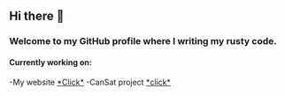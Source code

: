 ## Hi there 👋
### Welcome to my GitHub profile where I writing my rusty code.

#### Currently working on:
  -My website [\*Click\*](https://github.com/TheSainEyereg/olejka.pw)
  -CanSat project [\*click\*](https://github.com/TheSainEyereg/CanSat-ElectronJS-App)
